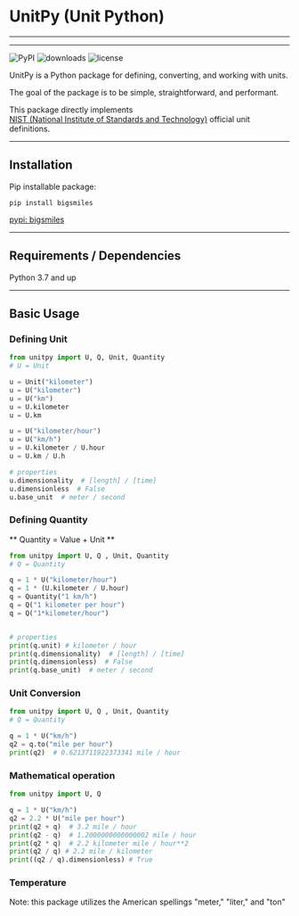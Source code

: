 # UnitPy (Unit Python)

---
---

![PyPI](https://img.shields.io/pypi/v/unitpy)
![downloads](https://static.pepy.tech/badge/unitpy)
![license](https://img.shields.io/github/license/dylanwal/unitpy)

UnitPy is a Python package for defining, converting, and working with units. 

The goal of the package is to be simple, straightforward, and performant. 

This package directly implements  
[NIST (National Institute of Standards and Technology)](https://www.nist.gov/pml/special-publication-811/nist-guide-si-chapter-1-introduction) 
official unit definitions. 

---

## Installation

Pip installable package:

`pip install bigsmiles`

[pypi: bigsmiles](https://pypi.org/project/bigsmiles/)


---

## Requirements / Dependencies

Python 3.7 and up

---

## Basic Usage

### Defining Unit

```python
from unitpy import U, Q, Unit, Quantity
# U = Unit

u = Unit("kilometer")
u = U("kilometer")
u = U("km")
u = U.kilometer
u = U.km

u = U("kilometer/hour")
u = U("km/h")
u = U.kilometer / U.hour
u = U.km / U.h

# properties
u.dimensionality  # [length] / [time]
u.dimensionless  # False
u.base_unit  # meter / second
```


### Defining Quantity

** Quantity = Value + Unit **

```python
from unitpy import U, Q , Unit, Quantity
# Q = Quantity

q = 1 * U("kilometer/hour") 
q = 1 * (U.kilometer / U.hour)
q = Quantity("1 km/h")
q = Q("1 kilometer per hour")
q = Q("1*kilometer/hour")


# properties
print(q.unit) # kilometer / hour
print(q.dimensionality)  # [length] / [time]
print(q.dimensionless)  # False
print(q.base_unit)  # meter / second
```


### Unit Conversion

```python
from unitpy import U, Q , Unit, Quantity
# Q = Quantity

q = 1 * U("km/h") 
q2 = q.to("mile per hour")
print(q2)  # 0.6213711922373341 mile / hour
```


### Mathematical operation

```python
from unitpy import U, Q 

q = 1 * U("km/h") 
q2 = 2.2 * U("mile per hour")
print(q2 + q)  # 3.2 mile / hour
print(q2 - q)  # 1.2000000000000002 mile / hour
print(q2 * q)  # 2.2 kilometer mile / hour**2
print(q2 / q) # 2.2 mile / kilometer
print((q2 / q).dimensionless) # True
```

### Temperature








Note: this package utilizes the American spellings "meter," "liter," and "ton"